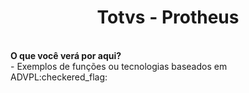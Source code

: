 <h1 align="center">Totvs - Protheus</h1>
<br>
<b>O que você verá por aqui?</b><br>
- Exemplos de funções ou tecnologias baseados em ADVPL:checkered_flag:

